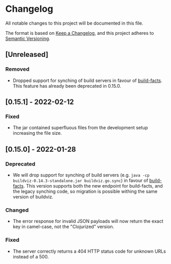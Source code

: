 # Changelog
All notable changes to this project will be documented in this file.

The format is based on [Keep a Changelog](https://keepachangelog.com/en/1.0.0/),
and this project adheres to [Semantic Versioning](https://semver.org/spec/v2.0.0.html).

## [Unreleased]
### Removed
- Dropped support for synching of build servers in favour of [build-facts](https://github.com/cburgmer/build-facts). This feature has already been deprecated in 0.15.0.

## [0.15.1] - 2022-02-12
### Fixed
- The jar contained superfluous files from the development setup increasing the file size.


## [0.15.0] - 2022-01-28
### Deprecated
- We will drop support for synching of build servers (e.g. `java -cp buildviz-0.14.3-standalone.jar buildviz.go.sync`) in favour of [build-facts](https://github.com/cburgmer/build-facts). This version supports both the new endpoint for build-facts, and the legacy synching code, so migration is possible withing the same version of buildviz.

### Changed
- The error response for invalid JSON payloads will now return the exact key in camel-case, not the "Clojurized" version.

### Fixed
- The server correctly returns a 404 HTTP status code for unknown URLs instead of a 500.
